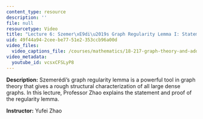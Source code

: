 ```yaml
---
content_type: resource
description: ''
file: null
resourcetype: Video
title: "Lecture 6: Szemer\xE9di\u2019s Graph Regularity Lemma I: Statement and Proof"
uid: 49f44a94-2cee-be77-51e2-353ccb96a00d
video_files:
  video_captions_file: /courses/mathematics/18-217-graph-theory-and-additive-combinatorics-fall-2019/video-lectures/lecture-6-szemeredi2019s-graph-regularity-lemma-i-statement-and-proof/vcsxCFSLyP8.vtt
video_metadata:
  youtube_id: vcsxCFSLyP8
---
```


**Description:** Szemerédi’s graph regularity lemma is a powerful tool in graph theory that gives a rough structural characterization of all large dense graphs. In this lecture, Professor Zhao explains the statement and proof of the regularity lemma.

**Instructor:** Yufei Zhao